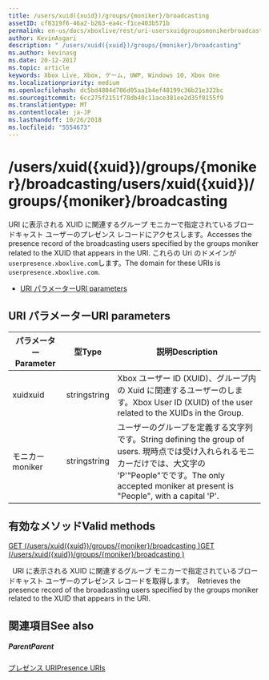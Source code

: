 ```yaml
---
title: /users/xuid({xuid})/groups/{moniker}/broadcasting
assetID: cf8319f6-46a2-b263-ea4c-f1ce403b571b
permalink: en-us/docs/xboxlive/rest/uri-usersxuidgroupsmonikerbroadcasting.html
author: KevinAsgari
description: " /users/xuid({xuid})/groups/{moniker}/broadcasting"
ms.author: kevinasg
ms.date: 20-12-2017
ms.topic: article
keywords: Xbox Live, Xbox, ゲーム, UWP, Windows 10, Xbox One
ms.localizationpriority: medium
ms.openlocfilehash: dc5bd4804d706d05aa1b4ef48199c36b21e322bc
ms.sourcegitcommit: 6cc275f2151f78db40c11ace381ee2d35f0155f9
ms.translationtype: MT
ms.contentlocale: ja-JP
ms.lasthandoff: 10/26/2018
ms.locfileid: "5554673"
---
```

# <a name="usersxuidxuidgroupsmonikerbroadcasting"></a><span data-ttu-id="77da2-104">/users/xuid({xuid})/groups/{moniker}/broadcasting</span><span class="sxs-lookup"><span data-stu-id="77da2-104">/users/xuid({xuid})/groups/{moniker}/broadcasting</span></span>
<span data-ttu-id="77da2-105">URI に表示される XUID に関連するグループ モニカーで指定されているブロードキャスト ユーザーのプレゼンス レコードにアクセスします。</span><span class="sxs-lookup"><span data-stu-id="77da2-105">Accesses the presence record of the broadcasting users specified by the groups moniker related to the XUID that appears in the URI.</span></span> <span data-ttu-id="77da2-106">これらの Uri のドメインが`userpresence.xboxlive.com`します。</span><span class="sxs-lookup"><span data-stu-id="77da2-106">The domain for these URIs is `userpresence.xboxlive.com`.</span></span>
 
  * [<span data-ttu-id="77da2-107">URI パラメーター</span><span class="sxs-lookup"><span data-stu-id="77da2-107">URI parameters</span></span>](#ID4EV)
 
<a id="ID4EV"></a>

 
## <a name="uri-parameters"></a><span data-ttu-id="77da2-108">URI パラメーター</span><span class="sxs-lookup"><span data-stu-id="77da2-108">URI parameters</span></span>
 
| <span data-ttu-id="77da2-109">パラメーター</span><span class="sxs-lookup"><span data-stu-id="77da2-109">Parameter</span></span>| <span data-ttu-id="77da2-110">型</span><span class="sxs-lookup"><span data-stu-id="77da2-110">Type</span></span>| <span data-ttu-id="77da2-111">説明</span><span class="sxs-lookup"><span data-stu-id="77da2-111">Description</span></span>| 
| --- | --- | --- | 
| <span data-ttu-id="77da2-112">xuid</span><span class="sxs-lookup"><span data-stu-id="77da2-112">xuid</span></span>| <span data-ttu-id="77da2-113">string</span><span class="sxs-lookup"><span data-stu-id="77da2-113">string</span></span>| <span data-ttu-id="77da2-114">Xbox ユーザー ID (XUID)、グループ内の Xuid に関連するユーザーのします。</span><span class="sxs-lookup"><span data-stu-id="77da2-114">Xbox User ID (XUID) of the user related to the XUIDs in the Group.</span></span>| 
| <span data-ttu-id="77da2-115">モニカー</span><span class="sxs-lookup"><span data-stu-id="77da2-115">moniker</span></span>| <span data-ttu-id="77da2-116">string</span><span class="sxs-lookup"><span data-stu-id="77da2-116">string</span></span>| <span data-ttu-id="77da2-117">ユーザーのグループを定義する文字列です。</span><span class="sxs-lookup"><span data-stu-id="77da2-117">String defining the group of users.</span></span> <span data-ttu-id="77da2-118">現時点では受け入れられるモニカーだけでは、大文字の 'P'"People"でです。</span><span class="sxs-lookup"><span data-stu-id="77da2-118">The only accepted moniker at present is "People", with a capital 'P'.</span></span>| 
  
<a id="ID4E4B"></a>

 
## <a name="valid-methods"></a><span data-ttu-id="77da2-119">有効なメソッド</span><span class="sxs-lookup"><span data-stu-id="77da2-119">Valid methods</span></span>

[<span data-ttu-id="77da2-120">GET (/users/xuid({xuid})/groups/{moniker}/broadcasting )</span><span class="sxs-lookup"><span data-stu-id="77da2-120">GET (/users/xuid({xuid})/groups/{moniker}/broadcasting )</span></span>](uri-usersxuidgroupsmonikerbroadcastingget.md)

<span data-ttu-id="77da2-121">&nbsp;&nbsp;URI に表示される XUID に関連するグループ モニカーで指定されているブロードキャスト ユーザーのプレゼンス レコードを取得します。</span><span class="sxs-lookup"><span data-stu-id="77da2-121">&nbsp;&nbsp;Retrieves the presence record of the broadcasting users specified by the groups moniker related to the XUID that appears in the URI.</span></span>
 
<a id="ID4EHC"></a>

 
## <a name="see-also"></a><span data-ttu-id="77da2-122">関連項目</span><span class="sxs-lookup"><span data-stu-id="77da2-122">See also</span></span>
 
<a id="ID4EJC"></a>

 
##### <a name="parent"></a><span data-ttu-id="77da2-123">Parent</span><span class="sxs-lookup"><span data-stu-id="77da2-123">Parent</span></span> 

[<span data-ttu-id="77da2-124">プレゼンス URI</span><span class="sxs-lookup"><span data-stu-id="77da2-124">Presence URIs</span></span>](atoc-reference-presence.md)

   